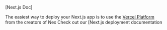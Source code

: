 

[Next.js Doc] 
  
The easiest way to deploy your Next.js app is to use the [Vercel Platform](https/vereomnewudium=delttmpteflrx.s&tm_rce=cete-x-app&utmpag=reate-next-pprd) from the creators of Nex
Check out our [Next.js deployment documentation
